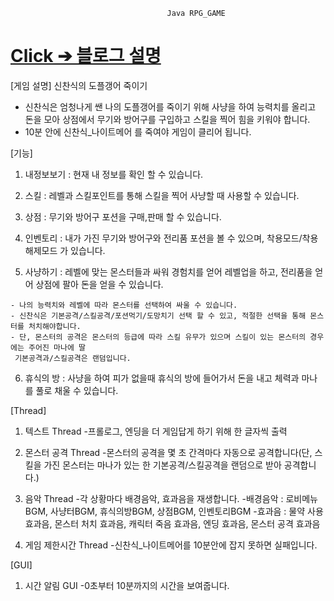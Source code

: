                              
                             
                             
                                       Java RPG_GAME
                             
                             
                             
# [Click ➔ 블로그 설명](https://bj-turtle.tistory.com/2)

[게임 설명]
신찬식의 도플갱어 죽이기

  - 신찬식은 엄청나게 쌘 나의 도플갱어를 죽이기 위해 사냥을 하여 능력치를 올리고 돈을 모아 상점에서 무기와 방어구를 
  구입하고 스킬을 찍어 힘을 키워야 합니다.
  - 10분 안에 신찬식_나이트메어 를 죽여야 게임이 클리어 됩니다.

[기능]

  1. 내정보보기 : 현재 내 정보를 확인 할 수 있습니다.
  
  2. 스킬 : 레벨과 스킬포인트를 통해 스킬을 찍어 사냥할 때 사용할 수 있습니다.
  
  3. 상점 : 무기와 방어구 포션을 구매,판매 할 수 있습니다.
  
  4. 인벤토리 : 내가 가진 무기와 방어구와 전리품 포션을 볼 수 있으며, 착용모드/착용해제모드 가 있습니다.
  
  5. 사냥하기 : 레벨에 맞는 몬스터들과 싸워 경험치를 얻어 레벨업을 하고, 전리품을 얻어 상점에 팔아 돈을 얻을 수 있습니다.
   
    - 나의 능력치와 레벨에 따라 몬스터를 선택하여 싸울 수 있습니다.
    - 신찬식은 기본공격/스킬공격/포션먹기/도망치기 선택 할 수 있고, 적절한 선택을 통해 몬스터를 처치해야합니다. 
    - 단, 몬스터의 공격은 몬스터의 등급에 따라 스킬 유무가 있으며 스킬이 있는 몬스터의 경우에는 주어진 마나에 딸
     기본공격과/스킬공격은 랜덤입니다.
   
  6. 휴식의 방 : 사냥을 하여 피가 없을때 휴식의 방에 들어가서 돈을 내고 체력과 마나를 풀로 채울 수 있습니다.

[Thread]

  1. 텍스트 Thread
    -프롤로그, 엔딩을 더 게임답게 하기 위해 한 글자씩 출력
  
  2. 몬스터 공격 Thread
    -몬스터의 공격을 몇 초 간격마다 자동으로 공격합니다(단, 스킬을 가진 몬스터는 마나가 있는 한 기본공격/스킬공격을 랜덤으로 받아 공격합니다.)
   
  3. 음악 Thread
    -각 상황마다 배경음악, 효과음을 재생합니다.
    -배경음악 : 로비메뉴BGM, 사냥터BGM, 휴식의방BGM, 상점BGM, 인벤토리BGM
    -효과음 : 물약 사용 효과음, 몬스터 처치 효과음, 캐릭터 죽음 효과음, 엔딩 효과음, 몬스터 공격 효과음
    
  4. 게임 제한시간 Thread
    -신찬식_나이트메어를 10분안에 잡지 못하면 실패입니다.


[GUI]

 1. 시간 알림 GUI
    -0초부터 10분까지의 시간을 보여줍니다.


